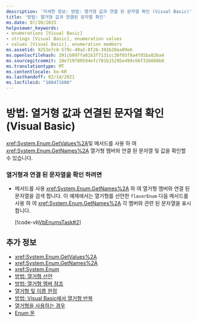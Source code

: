```yaml
---
description: '자세한 정보: 방법: 열거형 값과 연결 된 문자열 확인 (Visual Basic)'
title: '방법: 열거형 값과 연결된 문자열 확인'
ms.date: 07/20/2015
helpviewer_keywords:
- enumerations [Visual Basic]
- strings [Visual Basic], enumeration values
- values [Visual Basic], enumeration members
ms.assetid: 9253e7c8-579c-49a2-8f26-392b20ea99eb
ms.openlocfilehash: 391cb097fa8163f7131cc30f85f8a4f85ba826a4
ms.sourcegitcommit: 10e719780594efc781b15295e499c66f316068b8
ms.translationtype: MT
ms.contentlocale: ko-KR
ms.lasthandoff: 02/14/2021
ms.locfileid: "100471606"
---
```

# <a name="how-to-determine-the-string-associated-with-an-enumeration-value-visual-basic"></a>방법: 열거형 값과 연결된 문자열 확인(Visual Basic)

<xref:System.Enum.GetValues%2A>및 메서드를 사용 하 여 <xref:System.Enum.GetNames%2A> 열거형 멤버와 연결 된 문자열 및 값을 확인할 수 있습니다.  
  
### <a name="to-determine-the-string-associated-with-an-enumeration"></a>열거형과 연결 된 문자열을 확인 하려면  
  
- 메서드를 사용 <xref:System.Enum.GetNames%2A> 하 여 열거형 멤버와 연결 된 문자열을 검색 합니다. 이 예제에서는 열거형를 선언한 `flavorEnum` 다음 메서드를 사용 하 여 <xref:System.Enum.GetNames%2A> 각 멤버와 관련 된 문자열을 표시 합니다.  
  
     [!code-vb[VbEnumsTask#2](~/samples/snippets/visualbasic/VS_Snippets_VBCSharp/VbEnumsTask/VB/Class2.vb#2)]  
  
## <a name="see-also"></a>추가 정보

- <xref:System.Enum.GetValues%2A>
- <xref:System.Enum.GetNames%2A>
- <xref:System.Enum>
- [방법: 열거형 선언](how-to-declare-enumerations.md)
- [방법: 열거형 멤버 참조](how-to-refer-to-an-enumeration-member.md)
- [열거형 및 이름 한정](enumerations-and-name-qualification.md)
- [방법: Visual Basic에서 열거형 반복](how-to-iterate-through-an-enumeration.md)
- [열거형을 사용하는 경우](when-to-use-an-enumeration.md)
- [Enum 문](../../../language-reference/statements/enum-statement.md)
